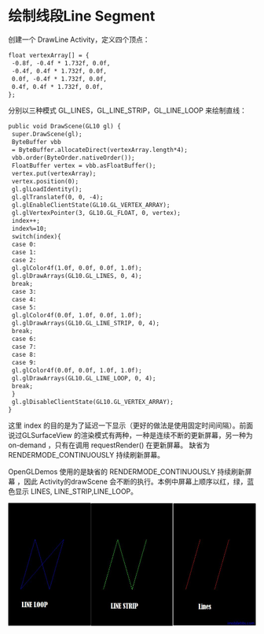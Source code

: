 # 绘制线段Line Segment  
  
创建一个 DrawLine Activity，定义四个顶点：
  
```
float vertexArray[] = {
 -0.8f, -0.4f * 1.732f, 0.0f,
 -0.4f, 0.4f * 1.732f, 0.0f,
 0.0f, -0.4f * 1.732f, 0.0f,
 0.4f, 0.4f * 1.732f, 0.0f,
};  
``` 

分别以三种模式 GL\_LINES，GL\_LINE\_STRIP，GL\_LINE\_LOOP 来绘制直线：
  
```
public void DrawScene(GL10 gl) {
 super.DrawScene(gl);
 ByteBuffer vbb
 = ByteBuffer.allocateDirect(vertexArray.length*4);
 vbb.order(ByteOrder.nativeOrder());
 FloatBuffer vertex = vbb.asFloatBuffer();
 vertex.put(vertexArray);
 vertex.position(0);
 gl.glLoadIdentity();
 gl.glTranslatef(0, 0, -4);
 gl.glEnableClientState(GL10.GL_VERTEX_ARRAY);
 gl.glVertexPointer(3, GL10.GL_FLOAT, 0, vertex);
 index++;
 index%=10;
 switch(index){
 case 0:
 case 1:
 case 2:
 gl.glColor4f(1.0f, 0.0f, 0.0f, 1.0f);
 gl.glDrawArrays(GL10.GL_LINES, 0, 4);
 break;
 case 3:
 case 4:
 case 5:
 gl.glColor4f(0.0f, 1.0f, 0.0f, 1.0f);
 gl.glDrawArrays(GL10.GL_LINE_STRIP, 0, 4);
 break;
 case 6:
 case 7:
 case 8:
 case 9:
 gl.glColor4f(0.0f, 0.0f, 1.0f, 1.0f);
 gl.glDrawArrays(GL10.GL_LINE_LOOP, 0, 4);
 break;
 }
 gl.glDisableClientState(GL10.GL_VERTEX_ARRAY);
}  
```  

这里 index 的目的是为了延迟一下显示（更好的做法是使用固定时间间隔）。前面说过GLSurfaceView 的渲染模式有两种，一种是连续不断的更新屏幕，另一种为 on-demand ，只有在调用 requestRender() 在更新屏幕。 缺省为 RENDERMODE_CONTINUOUSLY 持续刷新屏幕。

OpenGLDemos 使用的是缺省的 RENDERMODE\_CONTINUOUSLY 持续刷新屏幕 ，因此 Activity的drawScene 会不断的执行。本例中屏幕上顺序以红，绿，蓝色显示 LINES, LINE\_STRIP,LINE\_LOOP。  
  
![](images/57.png) 



 